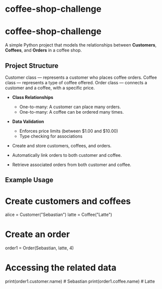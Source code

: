 # coffee-shop-challenge

# coffee-shop-challenge

A simple Python project that models the relationships between **Customers**, **Coffees**, and **Orders** in a coffee shop.

## Project Structure

Customer class — represents a customer who places coffee orders.
Coffee class — represents a type of coffee offered.
Order class — connects a customer and a coffee, with a specific price.


- **Class Relationships**
  - One-to-many: A customer can place many orders.
  - One-to-many: A coffee can be ordered many times.

- **Data Validation**
  - Enforces price limits (between $1.00 and $10.00)
  - Type checking for associations

- Create and store customers, coffees, and orders.
- Automatically link orders to both customer and coffee.
- Retrieve associated orders from both customer and coffee.

## Example Usage

# Create customers and coffees
alice = Customer("Sebastian")
latte = Coffee("Latte")

# Create an order
order1 = Order(Sebastian, latte, 4)

# Accessing the related data
print(order1.customer.name)   # Sebastian
print(order1.coffee.name)     # Latte
